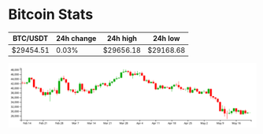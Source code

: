 # Bitcoin Stats

BTC/USDT|24h change|24h high|24h low|
|---|---|---|---|
|$29454.51|0.03%|$29656.18|$29168.68|

<img src="./chart.svg">
